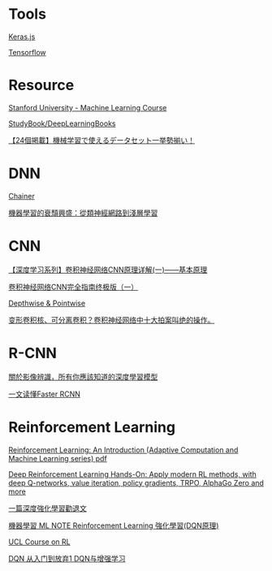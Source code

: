 
Tools
======

[Keras.js](https://transcranial.github.io/keras-js/#/mnist-cnn)

[Tensorflow](http://playground.tensorflow.org/)



Resource
==========

[Stanford University - Machine Learning Course](https://www.coursera.org/learn/machine-learning)

[StudyBook/DeepLearningBooks](https://github.com/changwookjun/StudyBook/tree/master/DeepLearningBooks)

[【24個掲載】機械学習で使えるデータセット一挙勢揃い！](https://www.codexa.net/ml-dataset-list/)


DNN
======

[Chainer](https://tutorials.chainer.org/ja/)

[機器學習的衰頹興盛：從類神經網路到淺層學習](https://www.stockfeel.com.tw/%E6%A9%9F%E5%99%A8%E5%AD%B8%E7%BF%92%E7%9A%84%E8%A1%B0%E9%A0%B9%E8%88%88%E7%9B%9B%EF%BC%9A%E5%BE%9E%E9%A1%9E%E7%A5%9E%E7%B6%93%E7%B6%B2%E8%B7%AF%E5%88%B0%E6%B7%BA%E5%B1%A4%E5%AD%B8%E7%BF%92/)



CNN
======

[【深度学习系列】卷积神经网络CNN原理详解(一)——基本原理](https://www.cnblogs.com/charlotte77/p/7759802.html)

[卷积神经网络CNN完全指南终极版（一）](https://zhuanlan.zhihu.com/p/27908027)

[Depthwise & Pointwise](https://blog.csdn.net/tintinetmilou/article/details/81607721)

[变形卷积核、可分离卷积？卷积神经网络中十大拍案叫绝的操作。](https://zhuanlan.zhihu.com/p/28749411)



R-CNN
======

[關於影像辨識，所有你應該知道的深度學習模型](https://medium.com/cubo-ai/%E7%89%A9%E9%AB%94%E5%81%B5%E6%B8%AC-object-detection-740096ec4540)

[一文读懂Faster RCNN](https://zhuanlan.zhihu.com/p/31426458)



Reinforcement Learning
=======================
  
[Reinforcement Learning: An Introduction (Adaptive Computation and Machine Learning series) pdf](http://incompleteideas.net/book/bookdraft2017nov5.pdf)

[Deep Reinforcement Learning Hands-On: Apply modern RL methods, with deep Q-networks, value iteration, policy gradients, TRPO, AlphaGo Zero and more ](https://books.google.co.jp/books?id=xKdhDwAAQBAJ&pg=PR15&lpg=PR15&dq=Deep+Reinforcement+Learning+Hands-On:+Apply+modern+RL+methods,+with+deep+Q-networks,+value+iteration,+policy+gradients,+TRPO,+AlphaGo+Zero+and+more+pdf&source=bl&ots=wTddkr2fcG&sig=ACfU3U1aUUjt8NifibvCjVgsbYsWrrhdYw&hl=ja&sa=X&ved=2ahUKEwirp8iara7jAhUvE6YKHfcODyEQ6AEwCXoECAkQAQ#v=onepage&q&f=false)

[一篇深度強化學習勸退文](https://bigdatafinance.tw/index.php/tech/data-processing/528-2018-02-27-04-31-42)

[機器學習 ML NOTE Reinforcement Learning 強化學習(DQN原理)](https://medium.com/%E9%9B%9E%E9%9B%9E%E8%88%87%E5%85%94%E5%85%94%E7%9A%84%E5%B7%A5%E7%A8%8B%E4%B8%96%E7%95%8C/%E6%A9%9F%E5%99%A8%E5%AD%B8%E7%BF%92-ml-note-reinforcement-learning-%E5%BC%B7%E5%8C%96%E5%AD%B8%E7%BF%92-dqn-%E5%AF%A6%E4%BD%9Catari-game-7f9185f833b0)

[UCL Course on RL](http://www0.cs.ucl.ac.uk/staff/D.Silver/web/Teaching.html)

[DQN 从入门到放弃1 DQN与增强学习](https://zhuanlan.zhihu.com/p/21262246?refer=intelligentunit)
